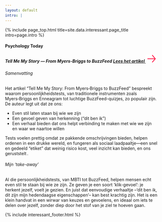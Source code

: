 ```yaml
---
layout: default
intro: |
---
```


{% include page_top.html 
   title=site.data.interessant.page_title 
   intro=page.intro 
%}

<div class="custom-section interessant">

  <h4>Psychology Today</h4>

<h5>
  Tell Me My Story — From Myers-Briggs to BuzzFeed
  <a href="https://www.psychologytoday.com/us/blog/positively-media/202506/tell-me-my-story-from-myers-briggs-to-buzzfeed" class="lees" target="_blank" rel="noopener">
    Lees het artikel <img src="/assets/images/global/arrow.svg" alt="" class="arrow">
  </a>
</h5>

<h6>Samenvatting</h6>

<p>Het artikel “Tell Me My Story: From Myers‑Briggs to BuzzFeed” bespreekt waarom persoonlijkheidstests, van traditionele instrumenten zoals Myers‑Briggs en Enneagram tot luchtige BuzzFeed-quizjes, zo populair zijn. De auteur legt uit dat ze ons:</p>

<ul class="bullets">

<li>Even stil laten staan bij wie we zijn</li>

<li>Een gevoel geven van herkenning (“dit ben ik”)</li>

<li>Een verhaal bieden dat ons helpt verbinding te maken met wie we zijn en waar we naartoe willen</li>
</ul>

<p>Tests voelen prettig omdat ze pakkende omschrijvingen bieden, helpen ordenen in een drukke wereld, en fungeren als sociaal laadpaaltje—een snel en gedeeld “etiket” dat weinig risico kost, veel inzicht kan bieden, en ons geruststelt .</p>

<h6>Mijn ‘take-away’</h6>
<p>Al die persoonlijkheidstests, van MBTI tot BuzzFeed, helpen mensen echt even stil te staan bij wie ze zijn. Ze geven je een soort ‘klik-gevoel’: je herkent jezelf, voelt je gezien. En juist dat eenvoudige verhaaltje –‘dit ben ik, dit zijn mijn hedendaagse eigenschappen’– kan best krachtig zijn. Het is een klein handvat in een wirwar van keuzes en gevoelens, en ideaal om iets te delen over jezelf, zonder diep door het stof van je ziel te hoeven gaan.</p>

{% include interessant_footer.html %}
  
</div>

